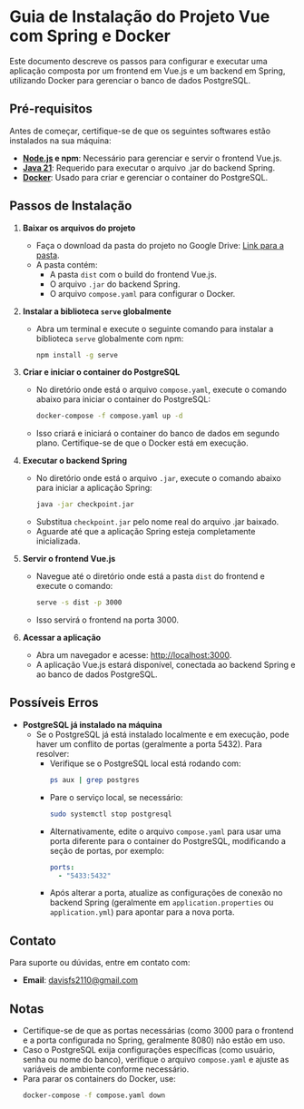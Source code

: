 # Guia de Instalação do Projeto Vue com Spring e Docker

Este documento descreve os passos para configurar e executar uma aplicação composta por um frontend em Vue.js e um backend em Spring, utilizando Docker para gerenciar o banco de dados PostgreSQL.

## Pré-requisitos

Antes de começar, certifique-se de que os seguintes softwares estão instalados na sua máquina:

- **[Node.js](https://nodejs.org/en/download) e npm**: Necessário para gerenciar e servir o frontend Vue.js.
- **[Java 21](https://www.azul.com/downloads/?version=java-21-lts&package=jdk#zulu)**: Requerido para executar o arquivo .jar do backend Spring.
- **[Docker](https://www.docker.com/products/docker-desktop/)**: Usado para criar e gerenciar o container do PostgreSQL.

## Passos de Instalação

1. **Baixar os arquivos do projeto**
   - Faça o download da pasta do projeto no Google Drive: [Link para a pasta](https://drive.google.com/drive/folders/1hPn2_GkpBGqrjuLYqKyCC4I8rN7CPsBv?usp=sharing).
   - A pasta contém:
     - A pasta `dist` com o build do frontend Vue.js.
     - O arquivo `.jar` do backend Spring.
     - O arquivo `compose.yaml` para configurar o Docker.

2. **Instalar a biblioteca `serve` globalmente**
   - Abra um terminal e execute o seguinte comando para instalar a biblioteca `serve` globalmente com npm:
     ```bash
     npm install -g serve
     ```

3. **Criar e iniciar o container do PostgreSQL**
   - No diretório onde está o arquivo `compose.yaml`, execute o comando abaixo para iniciar o container do PostgreSQL:
     ```bash
     docker-compose -f compose.yaml up -d
     ```
   - Isso criará e iniciará o container do banco de dados em segundo plano. Certifique-se de que o Docker está em execução.

4. **Executar o backend Spring**
   - No diretório onde está o arquivo `.jar`, execute o comando abaixo para iniciar a aplicação Spring:
     ```bash
     java -jar checkpoint.jar
     ```
   - Substitua `checkpoint.jar` pelo nome real do arquivo .jar baixado.
   - Aguarde até que a aplicação Spring esteja completamente inicializada.

5. **Servir o frontend Vue.js**
   - Navegue até o diretório onde está a pasta `dist` do frontend e execute o comando:
     ```bash
     serve -s dist -p 3000
     ```
   - Isso servirá o frontend na porta 3000.

6. **Acessar a aplicação**
   - Abra um navegador e acesse: [http://localhost:3000](http://localhost:3000).
   - A aplicação Vue.js estará disponível, conectada ao backend Spring e ao banco de dados PostgreSQL.

## Possíveis Erros

- **PostgreSQL já instalado na máquina**
  - Se o PostgreSQL já está instalado localmente e em execução, pode haver um conflito de portas (geralmente a porta 5432). Para resolver:
    - Verifique se o PostgreSQL local está rodando com:
      ```bash
      ps aux | grep postgres
      ```
    - Pare o serviço local, se necessário:
      ```bash
      sudo systemctl stop postgresql
      ```
    - Alternativamente, edite o arquivo `compose.yaml` para usar uma porta diferente para o container do PostgreSQL, modificando a seção de portas, por exemplo:
      ```yaml
      ports:
        - "5433:5432"
      ```
    - Após alterar a porta, atualize as configurações de conexão no backend Spring (geralmente em `application.properties` ou `application.yml`) para apontar para a nova porta.

## Contato

Para suporte ou dúvidas, entre em contato com:
- **Email**: davisfs2110@gmail.com

## Notas
- Certifique-se de que as portas necessárias (como 3000 para o frontend e a porta configurada no Spring, geralmente 8080) não estão em uso.
- Caso o PostgreSQL exija configurações específicas (como usuário, senha ou nome do banco), verifique o arquivo `compose.yaml` e ajuste as variáveis de ambiente conforme necessário.
- Para parar os containers do Docker, use:
  ```bash
  docker-compose -f compose.yaml down
  ```
